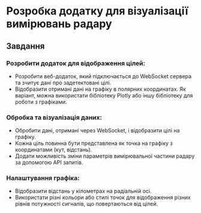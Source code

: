 # Розробка додатку для візуалізації вимірювань радару
## Завдання
### Розробити додаток для відображення цілей:

+ Розробити веб-додаток, який підключається до WebSocket сервера та зчитує дані про задетектовані цілі.
+ Відобразити отримані дані на графіку в полярних координатах. Як варіант, можна використати бібліотеку Plotly або іншу бібліотеку для роботи з графіками.

### Обробка та візуалізація даних:

+ Обробити дані, отримані через WebSocket, і відобразити цілі на графіку.
+ Кожна ціль повинна бути представлена як точка на графіку з координатами (кут, відстань).
+ Додати можливість зміни параметрів вимірювальної частини радару за допомогою API запитів.

### Налаштування графіка:

+ Відобразити відстань у кілометрах на радіальній осі.
+ Використати різні кольори або стилі точок для відображення різних рівнів потужності сигналів, що повертаються від цілей.

